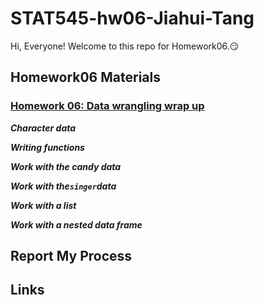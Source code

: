 
# STAT545-hw06-Jiahui-Tang

Hi, Everyone! Welcome to this repo for Homework06.:smirk:

## Homework06 Materials

### [Homework 06: Data wrangling wrap up](http://stat545.com/hw06_data-wrangling-conclusion.html)

***Character data***

***Writing functions***

***Work with the candy data***

***Work with the`singer`data***

***Work with a list***

***Work with a nested data frame***

## Report My Process


## Links


